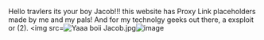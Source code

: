 Hello travlers its your boy Jacob!!! 
this website has Proxy Link placeholders made by me and my pals!
And for my technolgy geeks out there, a exsploit or (2).
<img src=<img src="blob:chrome-untrusted://media-app/dc63b83d-040d-4c18-b527-a26d496eedb9" alt="Yaaa boii Jacob.jpg"/>![image](https://github.com/user-attachments/assets/7b7f7925-9826-4f41-b85e-f200c237bc73)
